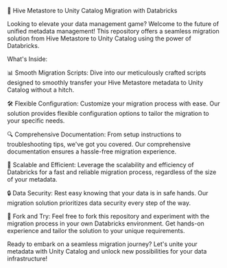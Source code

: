 🚀 Hive Metastore to Unity Catalog Migration with Databricks

Looking to elevate your data management game? Welcome to the future of unified metadata management! This repository offers a seamless migration solution from Hive Metastore to Unity Catalog using the power of Databricks.

What's Inside:

📊 Smooth Migration Scripts: Dive into our meticulously crafted scripts designed to smoothly transfer your Hive Metastore metadata to Unity Catalog without a hitch.

🛠️ Flexible Configuration: Customize your migration process with ease. Our solution provides flexible configuration options to tailor the migration to your specific needs.

🔍 Comprehensive Documentation: From setup instructions to troubleshooting tips, we've got you covered. Our comprehensive documentation ensures a hassle-free migration experience.

🚀 Scalable and Efficient: Leverage the scalability and efficiency of Databricks for a fast and reliable migration process, regardless of the size of your metadata.

🔒 Data Security: Rest easy knowing that your data is in safe hands. Our migration solution prioritizes data security every step of the way.

🍴 Fork and Try: Feel free to fork this repository and experiment with the migration process in your own Databricks environment. Get hands-on experience and tailor the solution to your unique requirements.

Ready to embark on a seamless migration journey? Let's unite your metadata with Unity Catalog and unlock new possibilities for your data infrastructure!
